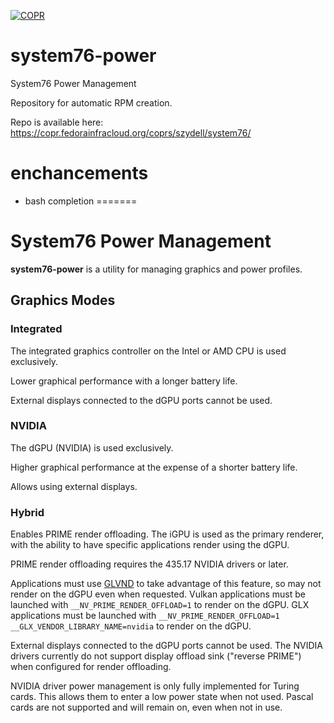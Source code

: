 [![COPR](https://copr.fedorainfracloud.org/coprs/szydell/system76/package/system76-power/status_image/last_build.png)](https://copr.fedorainfracloud.org/coprs/szydell/system76/package/system76-power/)

# system76-power
System76 Power Management

Repository for automatic RPM creation.

Repo is available here: https://copr.fedorainfracloud.org/coprs/szydell/system76/

# enchancements
+ bash completion 
=======
# System76 Power Management

**system76-power** is a utility for managing graphics and power profiles.

## Graphics Modes

### Integrated

The integrated graphics controller on the Intel or AMD CPU is used exclusively.

Lower graphical performance with a longer battery life.

External displays connected to the dGPU ports cannot be used.

### NVIDIA

The dGPU (NVIDIA) is used exclusively.

Higher graphical performance at the expense of a shorter battery life.

Allows using external displays.

### Hybrid

Enables PRIME render offloading. The iGPU is used as the primary renderer, with
the ability to have specific applications render using the dGPU.

PRIME render offloading requires the 435.17 NVIDIA drivers or later.

Applications must use [GLVND] to take advantage of this feature, so may not
render on the dGPU even when requested. Vulkan applications must be launched
with `__NV_PRIME_RENDER_OFFLOAD=1` to render on the dGPU. GLX applications must
be launched with `__NV_PRIME_RENDER_OFFLOAD=1 __GLX_VENDOR_LIBRARY_NAME=nvidia`
to render on the dGPU.

External displays connected to the dGPU ports cannot be used. The NVIDIA
drivers currently do not support display offload sink ("reverse PRIME") when
configured for render offloading.

NVIDIA driver power management is only fully implemented for Turing cards. This
allows them to enter a low power state when not used. Pascal cards are not
supported and will remain on, even when not in use.


[GLVND]: https://github.com/NVIDIA/libglvnd
